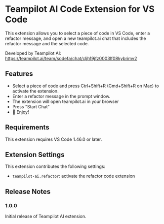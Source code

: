 # Teampilot AI Code Extension for VS Code

This extension allows you to select a piece of code in VS Code, enter a refactor message, and open a new teampilot.ai chat that includes the refactor message and the selected code.

Developed by Teampilot AI:
https://teampilot.ai/team/sodefa/chat/cljh19jfz0003lf08kybrimv2

## Features

- Select a piece of code and press Ctrl+Shift+R (Cmd+Shift+R on Mac) to activate the extension.
- Enter a refactor message in the prompt window.
- The extension will open teampilot.ai in your browser
- Press "Start Chat"
- 🤗 Enjoy!

## Requirements

This extension requires VS Code 1.46.0 or later.

## Extension Settings

This extension contributes the following settings:

- `teampilot-ai.refactor`: activate the refactor code extension

## Release Notes

### 1.0.0

Initial release of Teampilot AI extension.
